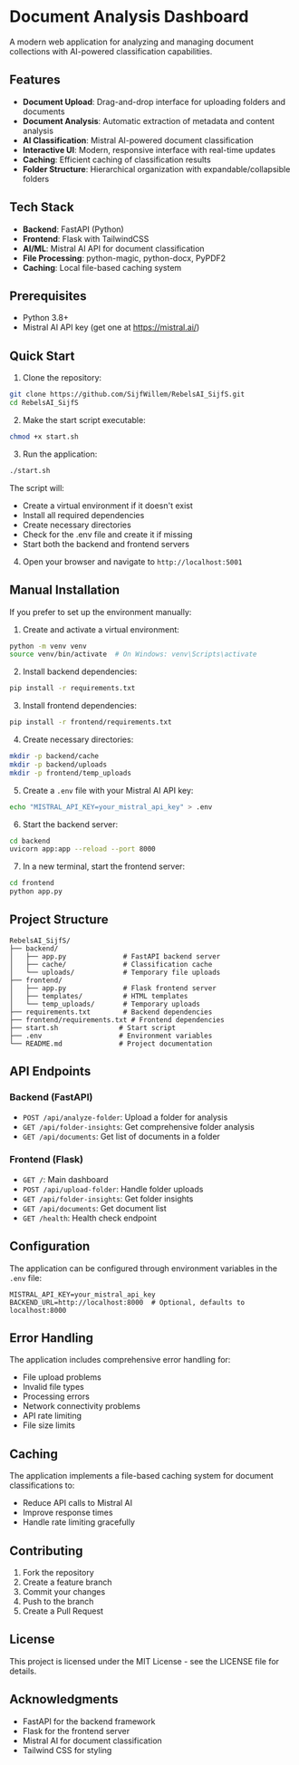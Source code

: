 # Document Analysis Dashboard

A modern web application for analyzing and managing document collections with AI-powered classification capabilities.

## Features

- **Document Upload**: Drag-and-drop interface for uploading folders and documents
- **Document Analysis**: Automatic extraction of metadata and content analysis
- **AI Classification**: Mistral AI-powered document classification
- **Interactive UI**: Modern, responsive interface with real-time updates
- **Caching**: Efficient caching of classification results
- **Folder Structure**: Hierarchical organization with expandable/collapsible folders

## Tech Stack

- **Backend**: FastAPI (Python)
- **Frontend**: Flask with TailwindCSS
- **AI/ML**: Mistral AI API for document classification
- **File Processing**: python-magic, python-docx, PyPDF2
- **Caching**: Local file-based caching system

## Prerequisites

- Python 3.8+
- Mistral AI API key (get one at https://mistral.ai/)

## Quick Start

1. Clone the repository:
```bash
git clone https://github.com/SijfWillem/RebelsAI_SijfS.git
cd RebelsAI_SijfS
```

2. Make the start script executable:
```bash
chmod +x start.sh
```

3. Run the application:
```bash
./start.sh
```

The script will:
- Create a virtual environment if it doesn't exist
- Install all required dependencies
- Create necessary directories
- Check for the .env file and create it if missing
- Start both the backend and frontend servers

4. Open your browser and navigate to `http://localhost:5001`

## Manual Installation

If you prefer to set up the environment manually:

1. Create and activate a virtual environment:
```bash
python -m venv venv
source venv/bin/activate  # On Windows: venv\Scripts\activate
```

2. Install backend dependencies:
```bash
pip install -r requirements.txt
```

3. Install frontend dependencies:
```bash
pip install -r frontend/requirements.txt
```

4. Create necessary directories:
```bash
mkdir -p backend/cache
mkdir -p backend/uploads
mkdir -p frontend/temp_uploads
```

5. Create a `.env` file with your Mistral AI API key:
```bash
echo "MISTRAL_API_KEY=your_mistral_api_key" > .env
```

6. Start the backend server:
```bash
cd backend
uvicorn app:app --reload --port 8000
```

7. In a new terminal, start the frontend server:
```bash
cd frontend
python app.py
```

## Project Structure

```
RebelsAI_SijfS/
├── backend/
│   ├── app.py              # FastAPI backend server
│   ├── cache/              # Classification cache
│   └── uploads/            # Temporary file uploads
├── frontend/
│   ├── app.py              # Flask frontend server
│   ├── templates/          # HTML templates
│   └── temp_uploads/       # Temporary uploads
├── requirements.txt        # Backend dependencies
├── frontend/requirements.txt # Frontend dependencies
├── start.sh               # Start script
├── .env                   # Environment variables
└── README.md              # Project documentation
```

## API Endpoints

### Backend (FastAPI)

- `POST /api/analyze-folder`: Upload a folder for analysis
- `GET /api/folder-insights`: Get comprehensive folder analysis
- `GET /api/documents`: Get list of documents in a folder

### Frontend (Flask)

- `GET /`: Main dashboard
- `POST /api/upload-folder`: Handle folder uploads
- `GET /api/folder-insights`: Get folder insights
- `GET /api/documents`: Get document list
- `GET /health`: Health check endpoint

## Configuration

The application can be configured through environment variables in the `.env` file:

```env
MISTRAL_API_KEY=your_mistral_api_key
BACKEND_URL=http://localhost:8000  # Optional, defaults to localhost:8000
```

## Error Handling

The application includes comprehensive error handling for:
- File upload problems
- Invalid file types
- Processing errors
- Network connectivity problems
- API rate limiting
- File size limits

## Caching

The application implements a file-based caching system for document classifications to:
- Reduce API calls to Mistral AI
- Improve response times
- Handle rate limiting gracefully

## Contributing

1. Fork the repository
2. Create a feature branch
3. Commit your changes
4. Push to the branch
5. Create a Pull Request

## License

This project is licensed under the MIT License - see the LICENSE file for details.

## Acknowledgments

- FastAPI for the backend framework
- Flask for the frontend server
- Mistral AI for document classification
- Tailwind CSS for styling
